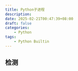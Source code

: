 ```yaml
---
title: Python子进程
description: 
date: 2025-02-21T00:47:39+08:00
draft: false
categories:
    - Python
tags:
    - Python Builtin
---
```


## 检测

